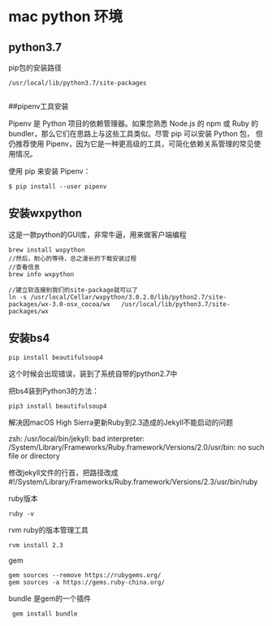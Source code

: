 # mac python 环境


## python3.7


pip包的安装路径

```
/usr/local/lib/python3.7/site-packages


```


##pipenv工具安装

Pipenv 是 Python 项目的依赖管理器。如果您熟悉 Node.js 的 npm 或 Ruby 的 bundler，那么它们在思路上与这些工具类似。尽管 pip 可以安装 Python 包， 但仍推荐使用 Pipenv，因为它是一种更高级的工具，可简化依赖关系管理的常见使用情况。

使用 pip 来安装 Pipenv：
```
$ pip install --user pipenv
```

## 安装wxpython
这是一款python的GUI库，非常牛逼，用来做客户端编程

```
brew install wxpython
//然后，耐心的等待，总之漫长的下载安装过程
//查看信息
brew info wxpython

//建立软连接到我们的site-package就可以了
ln -s /usr/local/Cellar/wxpython/3.0.2.0/lib/python2.7/site-packages/wx-3.0-osx_cocoa/wx   /usr/local/lib/python3.7/site-packages/wx

```

## 安装bs4
```
pip install beautifulsoup4
```
这个时候会出现错误，装到了系统自带的python2.7中

 

把bs4装到Python3的方法：
```
pip3 install beautifulsoup4
```




解决因macOS High Sierra更新Ruby到2.3造成的Jekyll不能启动的问题

zsh: /usr/local/bin/jekyll: bad interpreter: /System/Library/Frameworks/Ruby.framework/Versions/2.0/usr/bin: no such file or directory

修改jekyll文件的行首，把路径改成#!/System/Library/Frameworks/Ruby.framework/Versions/2.3/usr/bin/ruby
  


ruby版本
```
ruby -v
```

rvm ruby的版本管理工具
```
rvm install 2.3
```

gem 
```
gem sources --remove https://rubygems.org/
gem sources -a https://gems.ruby-china.org/
```


bundle 是gem的一个插件
```
 gem install bundle
```